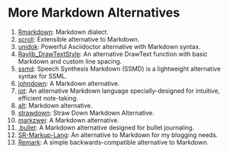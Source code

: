 # More Markdown Alternatives 

1. [Rmarkdown](https://rmarkdown.rstudio.com/): Markdown dialect. 
2. [scroll](https://github.com/publicdomaincompany/scroll): Extensible alternative to Markdown. 
3. [unidok](https://github.com/Aloso/unidok): Powerful Asciidoctor alternative with Markdown syntax.
4. [Raylib_DrawTextStyle](https://github.com/NightenDushi/Raylib_DrawTextStyle): An alternative DrawText function with basic Markdown and custom line spacing.
5. [ssmd](https://github.com/machisuji/ssmd): Speech Synthesis Markdown (SSMD) is a lightweight alternative syntax for SSML.
6. [johndown](https://github.com/jcinnamond/johndown): A Markdown alternative.
7. [jot](https://github.com/shbhrsaha/jot): An alternative Markdown language specially-designed for intuitive, efficient note-taking.
8. [alt](https://github.com/qeaml/alt): Markdown alternative.
9. [strawdown](https://github.com/LastCleanShirt/strawdown): Straw Down Markdown Alternative.
10. [markzwei](https://github.com/seiferson/markzwei): A Markdown alternative.
11. [.bullet](https://github.com/cameronblandford/.bullet): A Markdown alternative designed for bullet journaling.
12. [SR-Markup-Lang](https://github.com/BluFedora/SR-Markup-Lang): An alternative to Markdown for my blogging needs.
13. [Remark](https://github.com/BradSharp/Remark): A simple backwards-compatible alternative to Markdown.
